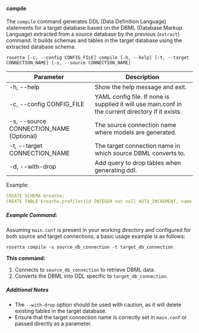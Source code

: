 #### compile
The `compile` command generates DDL (Data Definition Language) statements for a target database based on the DBML (Database Markup Language) extracted from a source database by the previous (`extract`) command. It builds schemas and tables in the target database using the extracted database schema.

    rosetta [-c, --config CONFIG_FILE] compile [-h, --help] [-t, --target CONNECTION_NAME] [-s, --source CONNECTION_NAME]

Parameter | Description
--- | ---
-h, --help | Show the help message and exit.
-c, --config CONFIG_FILE | YAML config file.  If none is supplied it will use main.conf in the current directory if it exists.
-s, --source CONNECTION_NAME (Optional) | The source connection name where models are generated.
-t, --target CONNECTION_NAME | The target connection name in which source DBML converts to.
-d, --with-drop | Add query to drop tables when generating ddl.

Example:
```yaml
CREATE SCHEMA breathe;
CREATE TABLE breathe.profiles(id INTEGER not null AUTO_INCREMENT, name STRING not null);
```

##### Example Command:
Assuming `main.conf` is present in your working directory and configured for both source and target connections, a basic usage example is as follows:

    rosetta compile -s source_db_connection -t target_db_connection

**This command:**
 1. Connects to `source_db_connection` to retrieve DBML data.
 2. Converts the DBML into DDL specific to `target_db_connection`.

##### Additional Notes
- The `--with-drop` option should be used with caution, as it will delete existing tables in the target database.
- Ensure that the target connection name is correctly set in `main.conf` or passed directly as a parameter.